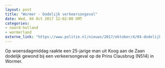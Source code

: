 ```yaml
---
layout: post
title: "Wormer - Dodelijk verkeersongeval"
date: Wed, 04 Oct 2017 12:02:00 GMT
categories: 
- noord-holland 
- wormerland 
externe_link: "https://www.politie.nl/nieuws/2017/oktober/4/04-dodelijk-verkeersongeval.html"
---
```


Op woensdagmiddag raakte een 25-jarige man uit Koog aan de Zaan dodelijk gewond bij een verkeersongeval op de Prins Clausbrug (N514) in Wormer.
